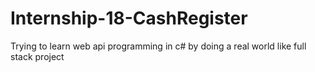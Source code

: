 # Internship-18-CashRegister
Trying to learn web api programming in c# by doing a real world like full stack project
